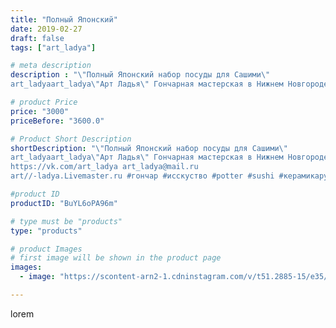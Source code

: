 ```yaml
---
title: "Полный Японский"
date: 2019-02-27
draft: false
tags: ["art_ladya"]

# meta description
description : "\"Полный Японский набор посуды для Сашими\" 
art_ladyaart_ladya\"Арт Ладья\" Гончарная мастерская в Нижнем Новгороде. Изготовление керамики и мастер//-классы по"

# product Price
price: "3000"
priceBefore: "3600.0"

# Product Short Description
shortDescription: "\"Полный Японский набор посуды для Сашими\" 
art_ladyaart_ladya\"Арт Ладья\" Гончарная мастерская в Нижнем Новгороде. Изготовление керамики и мастер//-классы по обучению. 
https://vk.com/art_ladya art_ladya@mail.ru 
art//-ladya.Livemaster.ru #гончар #исскуство #potter #sushi #керамикаручнаяработа #гончарнаямастерская #керамиканазаказ #handmade #посудаизглины #керамика #гончарнаяпосуда #эксклюзивнаякерамика #painter #dishes #sashimi #ceramicar #сашими #claygoods #restaurant #earthenware #ceramic #design #japanese #суши #plate #ceramicart #японскаякухня #авторскаякерамика"

#product ID
productID: "BuYL6oPA96m"

# type must be "products"
type: "products"

# product Images
# first image will be shown in the product page
images:
  - image: "https://scontent-arn2-1.cdninstagram.com/v/t51.2885-15/e35/52039526_541545969691897_5346142967730784695_n.jpg?tp=1&_nc_ht=scontent-arn2-1.cdninstagram.com&_nc_cat=101&_nc_ohc=wt8rr4gFoiAAX9RajNW&ccb=7-4&oh=3fa0f89ed1099695cf1f64baac5e8fe7&oe=60859B80&_nc_sid=86f79a&ig_cache_key=MTk4ODM5MTY0MjkyNjkzMTYyMg%3D%3D.2-ccb7-4"

---
```

lorem
